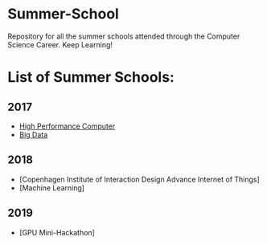 # Summer-School
Repository for all the summer schools attended through the Computer Science Career. Keep Learning!

# List of Summer Schools:
## 2017
* [High Performance Computer](https://github.com/saj11/Summer-Schools/tree/master/HPC%20Summer%20School#hpc-summer-school-2017)
* [Big Data](https://github.com/saj11/Summer-Schools/tree/master/Big%20Data%20Summer%20School#big-data-summer-school-2018)

## 2018
* [Copenhagen Institute of Interaction Design Advance Internet of Things]
* [Machine Learning]

## 2019
* [GPU Mini-Hackathon]
